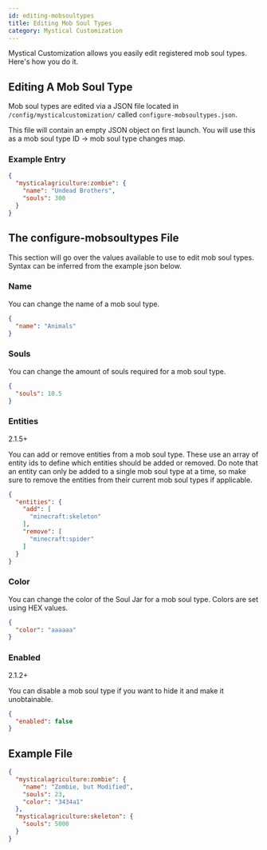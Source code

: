 ```yaml
---
id: editing-mobsoultypes
title: Editing Mob Soul Types
category: Mystical Customization
---
```


Mystical Customization allows you easily edit registered mob soul types. Here's how you do it.

## Editing A Mob Soul Type
Mob soul types are edited via a JSON file located in `/config/mysticalcustomization/` called `configure-mobsoultypes.json`.

This file will contain an empty JSON object on first launch. You will use this as a mob soul type ID -> mob soul type changes map.

### Example Entry
```json
{
  "mysticalagriculture:zombie": {
    "name": "Undead Brothers",
    "souls": 300
  }
}
```

## The configure-mobsoultypes File
This section will go over the values available to use to edit mob soul types. Syntax can be inferred from the example json below.

### Name
You can change the name of a mob soul type.
```json
{
  "name": "Animals"
}
```

### Souls
You can change the amount of souls required for a mob soul type.
```json
{
  "souls": 10.5
}
```

### Entities
<badge color="green">2.1.5+</badge>

You can add or remove entities from a mob soul type. These use an array of entity ids to define which entities should be added or removed. Do note that an entity can only be added to a single mob soul type at a time, so make sure to remove the entities from their current mob soul types if applicable.
```json
{
  "entities": {
    "add": [
      "minecraft:skeleton"
    ],
    "remove": [
      "minecraft:spider"
    ]
  }
}
```

### Color
You can change the color of the Soul Jar for a mob soul type. Colors are set using HEX values.
```json
{
  "color": "aaaaaa" 
}
```

### Enabled
<badge color="green">2.1.2+</badge>

You can disable a mob soul type if you want to hide it and make it unobtainable.
```json
{
  "enabled": false
}
```

## Example File
```json
{
  "mysticalagriculture:zombie": {
    "name": "Zombie, but Modified",
    "souls": 23,
    "color": "3434a1"
  },
  "mysticalagriculture:skeleton": {
    "souls": 5000
  }
}
```
